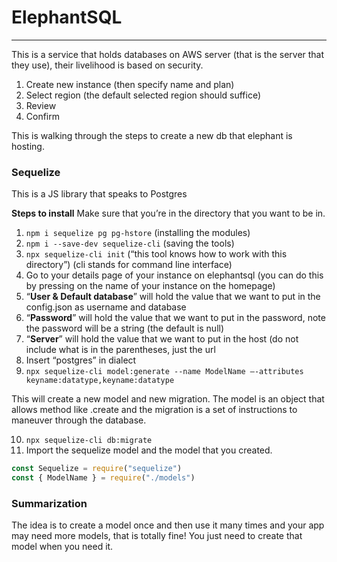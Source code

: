 # ElephantSQL
- - - -
This is a service that holds databases on AWS server (that is the server that they use), their livelihood is based on security.

1. Create new instance (then specify name and plan)
2. Select region (the default selected region should suffice)
3. Review
4. Confirm

This is walking through the steps to create a new db that elephant is hosting. 

### Sequelize 
This is a JS library that speaks to Postgres

**Steps to install**
Make sure that you’re in the directory that you want to be in.
1. `npm i sequelize pg pg-hstore` (installing the modules)
2. `npm i --save-dev sequelize-cli` (saving the tools)
3. `npx sequelize-cli init` (“this tool knows how to work with this directory”) (cli stands for command line interface)
4. Go to your details page of your instance on elephantsql (you can do this by pressing on the name of your instance on the homepage)
5. “**User & Default database**” will hold the value that we want to put in the config.json as username and database 
6. “**Password**” will hold the value that we want to put in the password, note the password will be a string (the default is null) 
7. “**Server**” will hold the value that we want to put in the host (do not include what is in the parentheses, just the url
8. Insert “postgres” in dialect
9. `npx sequelize-cli model:generate --name ModelName —-attributes keyname:datatype,keyname:datatype`

This will create a new model and new migration. The model is an object that allows method like .create and the migration is a set of instructions to maneuver through the database. 

10. `npx sequelize-cli db:migrate`
11. Import the sequelize model and the model that you created. 
```js
const Sequelize = require("sequelize")
const { ModelName } = require("./models")
```


### Summarization 
The idea is to create a model once and then use it many times and your app may need more models, that is totally fine! You just need to create that model when you need it. 



